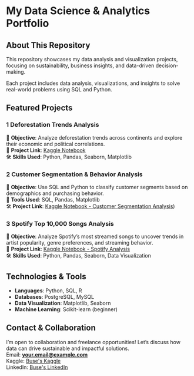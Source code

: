 # My Data Science & Analytics Portfolio

## About This Repository
This repository showcases my data analysis and visualization projects, focusing on sustainability, business insights, and data-driven decision-making. 

Each project includes data analysis, visualizations, and insights to solve real-world problems using SQL and Python.

## Featured Projects

### 1️ **Deforestation Trends Analysis** 
📌 **Objective**: Analyze deforestation trends across continents and explore their economic and political correlations.  
🔗 **Project Link**: [Kaggle Notebook](https://www.kaggle.com/code/busetmkaya/exploring-deforestation-trends)  
🛠 **Skills Used**: Python, Pandas, Seaborn, Matplotlib  

### 2️ **Customer Segmentation & Behavior Analysis**   
📌 **Objective**: Use SQL and Python to classify customer segments based on demographics and purchasing behavior.  
🔗 **Tools Used**: SQL, Pandas, Matplotlib  
🛠 **Project Link**: [Kaggle Notebook - Customer Segmentation Analysis](https://www.kaggle.com/code/busetmkaya/customer-segmentation-analysis))   

### 3 **Spotify Top 10,000 Songs Analysis**  
📌 **Objective**: Analyze Spotify’s most streamed songs to uncover trends in artist popularity, genre preferences, and streaming behavior.  
🔗 **Project Link**: [Kaggle Notebook - Spotify Analysis](https://www.kaggle.com/code/busetmkaya/spotify-top-10000-songs-analysis)  
🛠 **Skills Used**: Python, Pandas, Seaborn, Data Visualization  

## Technologies & Tools
- **Languages**: Python, SQL, R  
- **Databases**: PostgreSQL, MySQL  
- **Data Visualization**: Matplotlib, Seaborn
- **Machine Learning**: Scikit-learn (beginner)  

## Contact & Collaboration
I’m open to collaboration and freelance opportunities! Let’s discuss how data can drive sustainable and impactful solutions.  
Email: **your.email@example.com**  
Kaggle: [Buse's Kaggle](https://www.kaggle.com/busetmkaya)  
LinkedIn: [Buse's LinkedIn](https://www.linkedin.com/in/busetmkaya)  

